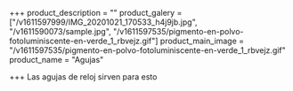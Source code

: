 +++
product_description = ""
product_galery = ["/v1611597999/IMG_20201021_170533_h4j9jb.jpg", "/v1611590073/sample.jpg", "/v1611597535/pigmento-en-polvo-fotoluminiscente-en-verde_1_rbvejz.gif"]
product_main_image = "/v1611597535/pigmento-en-polvo-fotoluminiscente-en-verde_1_rbvejz.gif"
product_name = "Agujas"

+++
Las agujas de reloj sirven para esto